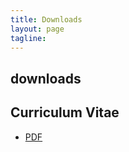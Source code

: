 ```yaml
---
title: Downloads
layout: page
tagline:
---
```


<div>
  <h2 class="page-header-brief">downloads</h2>
  <div class="line-sep"></div>
</div>

## Curriculum Vitae
- <a href="{{ site.BASE_PATH }}/assets/media/CV.pdf" target="_blank">PDF</a>